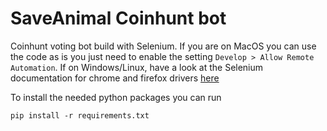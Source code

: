 # SaveAnimal Coinhunt bot

Coinhunt voting bot build with Selenium. If you are on MacOS you can use the code as is you just need to enable the setting `Develop > Allow Remote Automation`. If on Windows/Linux, have a look at the Selenium documentation for chrome and firefox drivers [here](https://selenium-python.readthedocs.io/installation.html#drivers)

To install the needed python packages you can run 
```shell
pip install -r requirements.txt
```